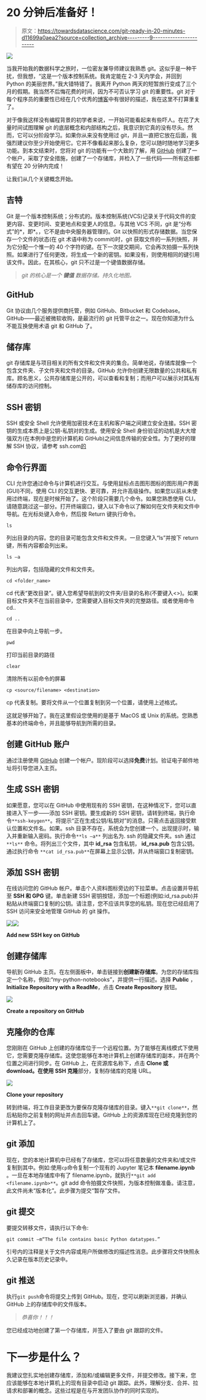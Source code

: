 # 20 分钟后准备好！

> 原文：<https://towardsdatascience.com/git-ready-in-20-minutes-d11699a0aea2?source=collection_archive---------9----------------------->

![](img/714e3f6ee793ecede807f96d503a6660.png)

当我开始我的数据科学之旅时，一位密友兼导师建议我熟悉 git。这似乎是一种干扰，但我想，“这是一个版本控制系统。我肯定能在 2-3 天内学会，并回到 Python 的美丽世界。”我大错特错了。我离开 Python 两天的短暂旅行变成了三个月的假期。我当然不后悔花费的时间，因为不可否认学习 git 的重要性。git 对于每个程序员的重要性已经在几个优秀的[博客](https://medium.freecodecamp.org/the-four-data-science-skills-i-didnt-learn-in-grad-school-and-how-to-learn-them-f2b039fc0f59)中有很好的描述，我在这里不打算重复了。

对于像我这样没有编程背景的初学者来说，一开始可能看起来有些吓人。在花了大量时间试图理解 git 的底层概念和内部结构之后，我意识到它真的没有尽头。然而，它可以分阶段学习。如果你从来没有使用过 git，并且一直把它放在后面，我强烈建议你至少开始使用它。它并不像看起来那么复杂，您可以随时随地学习更多功能。到本文结束时，您将对 git 的功能有一个大致的了解，用 [GitHub](http://GitHub.com) 创建了一个帐户，采取了安全措施，创建了一个存储库，并检入了一些代码——所有这些都有望在 20 分钟内完成！

让我们从几个关键概念开始。

## **吉特**

Git 是一个版本控制系统；分布式的。版本控制系统(VCS)记录关于代码文件的变更内容、变更时间、变更地点和变更人的信息。与其他 VCS 不同，git 是“分布式”的*，即*。，它不是由中央服务器管理的。Git 以快照的形式存储数据。当您保存一个文件的状态(在 git 术语中称为 commit)时，git 获取文件的一系列快照，并为它分配一个惟一的 40 个字符的键。在下一次提交期间，它会再次拍摄一系列快照。如果进行了任何更改，将生成一个新的密钥。如果没有，则使用相同的键引用该文件。因此，在其核心，git 只不过是一个键值数据存储。

> *git 的核心是一个* ***键值*** *数据存储。持久化地图。*

## **GitHub**

Git 协议由几个服务提供商托管，例如 GitHub、Bitbucket 和 Codebase。GitHub——最近被微软收购，是最流行的 git 托管平台之一。现在你知道为什么不能互换使用术语 git 和 GitHub 了。

## **储存库**

git 存储库是与项目相关的所有文件和文件夹的集合。简单地说，存储库就像一个包含文件夹、子文件夹和文件的目录。GitHub 允许你创建无限数量的公共和私有库。顾名思义，公共存储库是公开的，可以查看和复制；而用户可以展示对其私有储存库的访问控制。

## **SSH 密钥**

SSH 或安全 Shell 允许使用加密技术在主机和客户端之间建立安全连接。SSH 密钥的生成本质上是公钥-私钥对的生成。使用安全 Shell 身份验证的动机是大大增强双方(在本例中是您的计算机和 GitHub)之间信息传输的安全性。为了更好的理解 SSH 协议，请参考 ssh.com[的](https://www.ssh.com/ssh/protocol/)

## **命令行界面**

CLI 允许您通过命令与计算机进行交互。与使用鼠标点击图形图标的图形用户界面(GUI)不同，使用 CLI 的交互更快、更可靠，并允许高级操作。如果您以前从未使用过终端，现在是时候开始了。这个阶段只需要几个命令。如果您熟悉使用 CLI，请随意跳过这一部分。打开终端窗口，键入以下命令以了解如何在文件夹和文件中导航。在光标处键入命令，然后按 Return 键执行命令。

```
ls
```

列出目录的内容。您的目录可能包含文件和文件夹。一旦您键入“ls”并按下 return 键，所有内容都会列出来。

```
ls –a
```

列出内容，包括隐藏的文件和文件夹。

```
cd <folder_name>
```

cd 代表“更改目录”。键入您希望导航到的文件夹/目录的名称(不要键入<>)。如果目标文件夹不在当前目录中，您需要键入目标文件夹的完整路径。或者使用命令 cd..

```
cd ..
```

在目录中向上导航一步。

```
pwd
```

打印当前目录的路径

```
clear
```

清除所有以前命令的屏幕

```
cp <source/filename> <destination>
```

cp 代表复制。要将文件从一个位置复制到另一个位置，请使用上述格式。

这就足够开始了。我在这里假设您使用的是基于 MacOS 或 Unix 的系统。您熟悉基本的终端命令，并且能够导航到所需的目录。

## **创建 GitHub 账户**

通过注册使用 [GitHub](https://github.com) 创建一个帐户。现阶段可以选择**免费**计划。验证电子邮件地址将引导您进入主页。

## **生成 SSH 密钥**

如果愿意，您可以在 GitHub 中使用现有的 SSH 密钥，在这种情况下，您可以直接进入下一步——添加 SSH 密钥。要生成新的 SSH 密钥，请转到终端，执行命令`**ssh-keygen**`。将提示“正在生成公钥/私钥对”的消息。只需点击返回接受默认位置和文件名。如果。ssh 目录不存在，系统会为您创建一个。出现提示时，输入并重新输入密码。执行命令`**ls –a**` 列出名为. ssh 的隐藏文件夹。ssh 通过`**ls**` 命令。将列出三个文件，其中 **id_rsa** 包含私钥， **id_rsa.pub** 包含公钥。通过执行命令 `**cat id_rsa.pub**`在屏幕上显示公钥，并从终端窗口复制密钥。

## **添加 SSH 密钥**

在线访问您的 GitHub 帐户。单击个人资料图标旁边的下拉菜单。点击设置并导航至 **SSH 和 GPG** 键。单击新建 SSH 密钥按钮，添加一个标题(例如:id_rsa.pub)并粘贴从终端窗口复制的公钥。请注意，您不应该共享您的私钥。现在您已经启用了 SSH 访问来安全地管理 GitHub 的 git 操作。

![](img/8cca5842e90317121bc4ff7983f35eb2.png)![](img/f6e109ab984d6bfc38630898b9173c8c.png)

**Add new SSH key on GitHub**

## **创建存储库**

导航到 GitHub 主页。在左侧面板中，单击链接到**创建新存储库**。为您的存储库指定一个名称，例如:“my-python-notebooks”，并提供一行描述。选择 **Public** ，**Initialize Repository with a ReadMe**，点击 **Create Repository** 按钮。

![](img/fda3dbfe0a8cbdbb2989e42251a845cc.png)

**Create a repository on GitHub**

## **克隆你的仓库**

您刚刚在 GitHub 上创建的存储库位于一个远程位置。为了能够在离线模式下使用它，您需要克隆存储库。这使您能够在本地计算机上创建存储库的副本，并在两个位置之间进行同步。在 GitHub 上，在资源库名称下，点击 **Clone 或 download。**在**使用 SSH 克隆**部分，复制存储库的克隆 URL。

![](img/47911779e56453c60ffa782d914c1a54.png)

**Clone your repository**

转到终端，将工作目录更改为要保存克隆存储库的目录。键入`**git clone**`，然后粘贴你之前复制的网址并点击回车键。GitHub 上的资源库现在已经克隆到您的计算机上了。

## **git 添加**

现在，您的本地计算机中已经有了存储库，您可以将任意数量的文件夹和/或文件复制到其中。例如:使用`cp`命令复制一个现有的 Jupyter 笔记本 **filename.ipynb** 。一旦在本地存储库中有了 filename.ipynb，就执行`**git add <filename.ipynb>**`。git add 命令拍摄文件快照，为版本控制做准备。请注意，此文件尚未“版本化”。此步骤为提交“暂存”文件。

## **git 提交**

要提交转移文件，请执行以下命令:

```
git commit –m“The file contains basic Python datatypes.”
```

引号内的注释是关于文件内容或用户所做修改的描述性消息。此步骤将文件快照永久记录在版本历史记录中。

## **git 推送**

执行`git push`命令将提交上传到 GitHub。现在，您可以刷新浏览器，并确认 GitHub 上的存储库中的文件版本。

> *恭喜你！！！*

您已经成功地创建了第一个存储库，并签入了要由 git 跟踪的文件。

# 下一步是什么？

我建议您扎实地创建存储库，添加和/或编辑更多文件，并提交修改。接下来，您应该能够在本地计算机上的现有目录中启动 git 跟踪。此外，理解分支、合并、拉请求和部署的概念。这些过程是在与开发团队协作的同时实现的。
